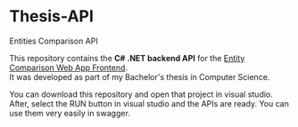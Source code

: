 # Thesis-API
Entities Comparison API 

This repository contains the **C# .NET backend API** for the [Entity Comparison Web App Frontend](https://github.com/Marileni/entity-comparison-webapp).  
It was developed as part of my Bachelor's thesis in Computer Science.

You can download this repository and open that project in visual studio.
After, select the RUN button in visual studio and the APIs are ready.
You can use them very easily in swagger.
